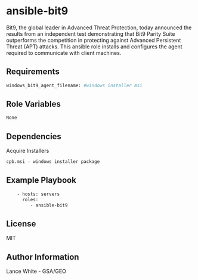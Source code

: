 ansible-bit9
=========

Bit9, the global leader in Advanced Threat Protection, today announced the results from an independent test demonstrating that Bit9 Parity Suite outperforms the competition in protecting against Advanced Persistent Threat (APT) attacks. This ansible role installs and configures the agent required to communicate with client machines.

Requirements
------------

```bash
windows_bit9_agent_filename: #windows installer msi
```

Role Variables
--------------

```bash
None
```

Dependencies
------------
Acquire Installers
```bash
cpb.msi - windows installer package
```

Example Playbook
----------------

```bash
    - hosts: servers
      roles:
         - ansible-bit9
```

License
-------

MIT

Author Information
------------------

Lance White - GSA/GEO
